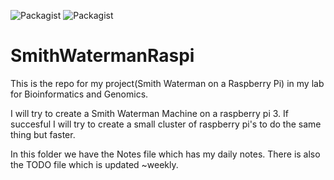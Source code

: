![Packagist](https://img.shields.io/badge/C-4.2.1-brightgreen.svg)
![Packagist](https://travis-ci.com/DackJempsey/SmithWatermanRaspi.svg?branch=master)
# SmithWatermanRaspi
This is the repo for my project(Smith Waterman on a Raspberry Pi) in my lab for Bioinformatics and Genomics.

I will try to create a Smith Waterman Machine on a raspberry pi 3. If succesful I will try to create a small cluster of 
raspberry pi's to do the same thing but faster.

In this folder we have the Notes file which has my daily notes. There is also the TODO file which is updated ~weekly.
